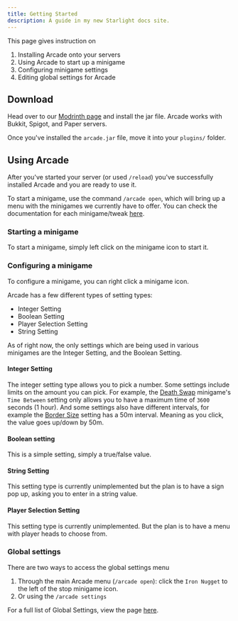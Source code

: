 ```yaml
---
title: Getting Started
description: A guide in my new Starlight docs site.
---
```

This page gives instruction on

1. Installing Arcade onto your servers
2. Using Arcade to start up a minigame
3. Configuring minigame settings
4. Editing global settings for Arcade

## Download

Head over to our [Modrinth page](https://modrinth.com/plugin/arcade) and install the jar file.
Arcade works with Bukkit, Spigot, and Paper servers.

Once you've installed the `arcade.jar` file, move it into your `plugins/` folder.

## Using Arcade

After you've started your server (or used `/reload`) you've successfully installed Arcade
and you are ready to use it.

To start a minigame, use the command `/arcade open`, which will bring up a menu with
the minigames we currently have to offer. You can check the documentation for each
minigame/tweak [here](/minigames/overview).

### Starting a minigame

To start a minigame, simply left click on the minigame icon to start it.

### Configuring a minigame

To configure a minigame, you can right click a minigame icon.

Arcade has a few different types of setting types:

- Integer Setting
- Boolean Setting
- Player Selection Setting
- String Setting

As of right now, the only settings which are being used in various minigames are the
Integer Setting, and the Boolean Setting.

#### Integer Setting

The integer setting type allows you to pick a number. Some settings include limits on
the amount you can pick. For example, the [Death Swap](/minigames/deathswap) minigame's
`Time Between`
setting only allows you to have a maximum time of `3600` seconds (1 hour). And some settings
also have different intervals, for example the [Border Size](/globalsettings/bordersize) setting
has a 50m interval. Meaning as you click, the value goes up/down by 50m.

#### Boolean setting

This is a simple setting, simply a true/false value.

#### String Setting

This setting type is currently unimplemented but the plan is to have a sign pop up, asking
you to enter in a string value.

#### Player Selection Setting

This setting type is currently unimplemented. But the plan is to have a menu
with player heads to choose from.

### Global settings

There are two ways to access the global settings menu

1. Through the main Arcade menu (`/arcade open`): click the `Iron Nugget` to the
   left of the stop minigame icon.
2. Or using the `/arcade settings`

For a full list of Global Settings, view the page [here](/globalsettings/overview).
